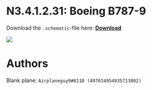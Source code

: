 # N3.4.1.2.31: Boeing B787-9

Download the `.schematic`-file here: **[Download](https://bte-n.github.io/resources/N3/4/1/B789.schematic)**

![](https://bte-n.github.io/resources/N3/4/1/789-boe.png)  

# Authors

Blank plane: `Airplaneguy9#8110 (497014954935713802)`    
